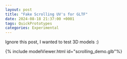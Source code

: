 ```yaml
---
layout: post
title: "Fake Scrolling UV's for GLTF"
date: 2024-08-18 21:37:00 +0001
tags: QuickPrototypes
categories: Experimental
---
```


Ignore this post, I wanted to test 3D models :) 

{% include modelViewer.html id="scrolling_demo.glb"%}
